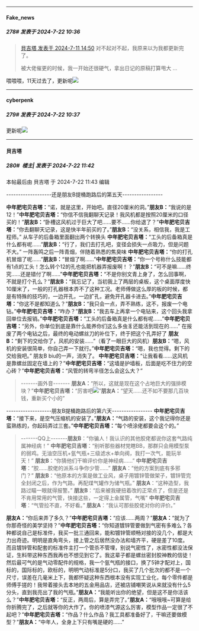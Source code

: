 ﻿
*****

####  Fake_news  
##### 278#       发表于 2024-7-22 10:36

<blockquote><a href="httphttps://bbs.saraba1st.com/2b/forum.php?mod=redirect&amp;goto=findpost&amp;pid=65552824&amp;ptid=2087825" target="_blank">貝吉塔 发表于 2024-7-11 14:50</a>
对不起对不起，我原来以为我都更新完了。

被大佬催更的时候，我一开始还很硬气，拿出日记的原稿打算甩大 ...</blockquote>
喂喂喂，11天过去了，更新呢<img src="https://static.saraba1st.com/image/smiley/face2017/067.png" referrerpolicy="no-referrer">

*****

####  cyberpenk  
##### 279#       发表于 2024-7-22 10:37

更新呢<img src="https://static.saraba1st.com/image/smiley/face2017/086.png" referrerpolicy="no-referrer">


*****

####  貝吉塔  
##### 280#         楼主| 发表于 2024-7-22 11:42

 本帖最后由 貝吉塔 于 2024-7-22 11:43 编辑 

-------------------还是朋友B提桶跑路后的第五天-----------------

<strong>中年肥宅贝吉塔：</strong>“诺，就是这里，开始吧。直径20厘米的洞。”<strong>朋友B：</strong>“我说的是12！”<strong>中年肥宅贝吉塔：</strong>“你信不信我翻聊天记录！我风机都是按照20厘米的口径买的！”<strong>朋友B：</strong>“卧槽这风机过于巨大了吧……要不……你给退了？”<strong>中年肥宅贝吉塔：</strong>“你去翻聊天记录，这是快半年前买的了。”<strong>朋友B：</strong>“没关系，相信我，我是工程师。”
从车子的后备箱里面翻出两个转换头
<strong>中年肥宅贝吉塔：</strong>“工头的后备箱真是什么都有呢……”<strong>朋友B：</strong>“行了，我们去打孔吧，变径会损失一点吸力，但是问题不大。”
一阵轰鸣之后一阵青烟，伴随着熟悉的焦臭味
<strong>中年肥宅贝吉塔：</strong>“你的打孔机冒烟了呢……”<strong>朋友B：</strong>“冒烟了啊……”<strong>中年肥宅贝吉塔：</strong>“你一个号称什么技能都有1点的工头！怎么转个12的孔也能把机器弄报废啊！？”<strong>朋友B：</strong>“可不是嘛……终究……还是错付了啊……”<strong>中年肥宅贝吉塔：</strong>“不是你别文青上身了，怎么回事啊，不就是打个孔么？”<strong>朋友B：</strong>“我忘记了，当初我上了两层的桌板，这个桌面厚度快10厘米了，一般的打孔器根本弄不了这种工况。老师傅做这么厚的板的时候，都是有特殊的技巧的，一边开孔，一边扩孔，避免开孔器卡进去。”<strong>中年肥宅贝吉塔：</strong>“你这不是都知道么？”<strong>朋友B：</strong>“我只会一点，弄不熟练，这不，报废一个电钻。”<strong>中年肥宅贝吉塔：</strong>“咋办？”<strong>朋友B：</strong>“我去车上再拿一个电钻来，这个回头我拿回单位去报销。”<strong>中年肥宅贝吉塔：</strong>“工头的后备箱真是什么都有呢……”<strong>中年肥宅贝吉塔：</strong>“另外，你单位到底是靠什么能养你们这么多虫豸还能活到现在的……”
在报废了两个电钻之后，最终的电动螺丝刀的补位下，终于把这个孔弄好了
<strong>朋友B：</strong>“剩下的交给你了，风机的安装……”（看了一眼巨大的风机）<strong>朋友B：</strong>“嗯，风机的安装很简单，你自己弄一下就行。”<strong>中年肥宅贝吉塔：</strong>“嗯，我也觉得。剩下的交给我吧。”
朋友B biu的一声，消失了。<strong>
</strong><strong>中年肥宅贝吉塔：</strong>“让我看看……这风机是靠螺丝固定在墙上的？”<strong>中年肥宅贝吉塔：</strong>“这墙是护墙板，后面是吃不住力的空心砖？”<strong>中年肥宅贝吉塔：</strong>“风管的转弯半径怎么会这么大？”
<blockquote>-------画外音-------
<strong>朋友A：</strong>“所以，这就是现在这个占地巨大的强排模块？”<strong>中年肥宅贝吉塔：</strong>“厉害吧<img src="https://static.saraba1st.com/image/smiley/face2017/252.png" referrerpolicy="no-referrer">”<strong>朋友A：</strong>“望天……还不如不要那几百块钱，重新买个小的”</blockquote>
-------------------朋友B提桶跑路后的第六天-----------------
<strong>中年肥宅贝吉塔：</strong>“接下来，是空气压缩机的安装了。”<strong>朋友A：</strong>“气路的安装，这个我记得你还是蛮熟练的，你起码弄过三套。”<strong>中年肥宅贝吉塔：</strong>“每个喷涂佬都要会这个的。”<blockquote>-------QQ上-------<strong>朋友B</strong>：“你骗人！我认识的其他胶佬都说你这套气路纯属神经病！”
<strong>中年肥宅贝吉塔</strong>：“别听那些器材党瞎BB，那群只会用模型泵的弱鸡。无油空压机+氩气瓶+三级滤水+单向阀，我打一次气，能玩半天！”
<strong>朋友B</strong>：“你猜他们干嘛评价你是神经病……”
<strong>中年肥宅贝吉塔</strong>：“胶……胶佬的派系斗争你少管……”
<strong>朋友A</strong>：“他的方案到底有多邪门？”
<strong>朋友B</strong>：“他原本的方案是做工业风，桌子用镀锌管做架子，镀锌管完全封闭之后，作为气路。再配煤气罐作为储气瓶。”
<strong>朋友A</strong>：“这种造型，我路过瞄一眼就得报警。”
<strong>朋友B</strong>：“后来被我硬扭着改的正常点了，但是还是不肯用常用的气管，快接这些，一定得上金属管，气嘴”
<strong>中年肥宅贝吉塔</strong>：“气管拉不直，不好看。”
<strong>朋友A</strong>：“我认可那些胶佬对你的评价。”</blockquote>
<strong>朋友A：</strong>“你后来弄了多久？”<strong>中年肥宅贝吉塔：</strong>“应该……两周？”<strong>朋友A：</strong>“就为了你那奇怪的美学坚持？”<strong>中年肥宅贝吉塔：</strong>“你知道镀锌管要做到气密有多难么？各种都说自己是标准件，我买一批三通回来，能和镀锌管顺畅对接的没几个，都是大力出奇迹。明明是直角弯头，接上管之后居然没办法和墙齐平，硬是差了10度。而且镀锌管和配套的标准件主打一个管杀不管埋，别说气密性了，水密性都没法保证，生料带这种东西我再也不想见到它了。我这辈子都是螺丝密封胶神教的信徒！然后最可气的是气动零配件的规格，我一个氩气瓶的接口，换了5钟才配对上，国标的，国际标的，欧标的，明明气动标准是5分口，我买了几个批次的都不是一个尺寸，误差在几毫米上下，我都怀疑这种东西根本没有实现工业化，每个零件都是师傅手搓的！我带着接头去本地的五金用品店，还被店铺嘲笑说从来就没有什么5分头，直到我亮出了我的气瓶。”<strong>朋友A：</strong>“我能听出你的绝望，但是这不是你活该么？”<strong>中年肥宅贝吉塔：</strong>“反正，两周后，算是弄完了。”<strong>朋友A：</strong>“哦哦哦~可算是给你折腾完了，之后就等你的大作了。你的喷漆气源这么厉害，模型作品一定很了不起吧？”<strong>中年肥宅贝吉塔：</strong>“作品？什么作品？我工具都准备好了，干嘛还要做模型？”<strong>朋友A：</strong>“中年人，全身上下只有嘴是硬的……”

